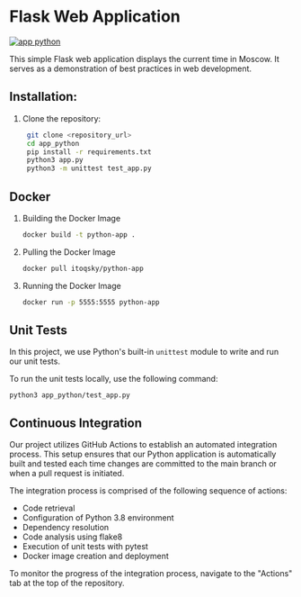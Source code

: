 # Flask Web Application
[![app python](https://github.com/itoqsky/S24-core-course-labs/actions/workflows/main.yml/badge.svg?branch=lab3)](https://github.com/itoqsky/S24-core-course-labs/actions/workflows/main.yml)

This simple Flask web application displays the current time in Moscow. It serves as a demonstration of best practices in web development.

## Installation:

1. Clone the repository:

   ```bash
    git clone <repository_url>
    cd app_python
    pip install -r requirements.txt
    python3 app.py
    python3 -m unittest test_app.py

## Docker

1. Building the Docker Image
   
   ```bash
   docker build -t python-app .

2. Pulling the Docker Image
   ```bash
   docker pull itoqsky/python-app


3. Running the Docker Image
   ```bash
   docker run -p 5555:5555 python-app


## Unit Tests

In this project, we use Python's built-in `unittest` module to write and run our unit tests.

To run the unit tests locally, use the following command:

`python3 app_python/test_app.py`

## Continuous Integration

Our project utilizes GitHub Actions to establish an automated integration process. This setup ensures that our Python application is automatically built and tested each time changes are committed to the main branch or when a pull request is initiated.

The integration process is comprised of the following sequence of actions:

- Code retrieval
- Configuration of Python 3.8 environment
- Dependency resolution
- Code analysis using flake8
- Execution of unit tests with pytest
- Docker image creation and deployment

To monitor the progress of the integration process, navigate to the "Actions" tab at the top of the repository.